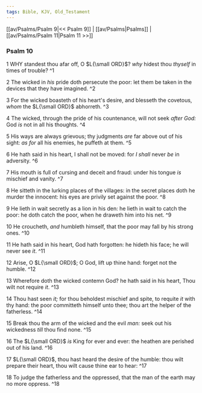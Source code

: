 ```yaml
---
tags: Bible, KJV, Old_Testament
---
```


[[av/Psalms/Psalm 9|<< Psalm 9]] | [[av/Psalms|Psalms]] | [[av/Psalms/Psalm 11|Psalm 11 >>]]

### Psalm 10

1 WHY standest thou afar off, O $L{\small ORD}$? _why_ hidest thou _thyself_ in times of trouble? ^1

2 The wicked in _his_ pride doth persecute the poor: let them be taken in the devices that they have imagined. ^2

3 For the wicked boasteth of his heart's desire, and blesseth the covetous, _whom_ the $L{\small ORD}$ abhorreth. ^3

4 The wicked, through the pride of his countenance, will not seek _after_ _God:_ God _is_ not in all his thoughts. ^4

5 His ways are always grievous; thy judgments _are_ far above out of his sight: _as_ _for_ all his enemies, he puffeth at them. ^5

6 He hath said in his heart, I shall not be moved: for _I_ _shall_ never _be_ in adversity. ^6

7 His mouth is full of cursing and deceit and fraud: under his tongue _is_ mischief and vanity. ^7

8 He sitteth in the lurking places of the villages: in the secret places doth he murder the innocent: his eyes are privily set against the poor. ^8

9 He lieth in wait secretly as a lion in his den: he lieth in wait to catch the poor: he doth catch the poor, when he draweth him into his net. ^9

10 He croucheth, _and_ humbleth himself, that the poor may fall by his strong ones. ^10

11 He hath said in his heart, God hath forgotten: he hideth his face; he will never see _it_. ^11

12 Arise, O $L{\small ORD}$; O God, lift up thine hand: forget not the humble. ^12

13 Wherefore doth the wicked contemn God? he hath said in his heart, Thou wilt not require _it_. ^13

14 Thou hast seen _it;_ for thou beholdest mischief and spite, to requite _it_ with thy hand: the poor committeth himself unto thee; thou art the helper of the fatherless. ^14

15 Break thou the arm of the wicked and the evil _man:_ seek out his wickedness _till_ thou find none. ^15

16 The $L{\small ORD}$ _is_ King for ever and ever: the heathen are perished out of his land. ^16

17 $L{\small ORD}$, thou hast heard the desire of the humble: thou wilt prepare their heart, thou wilt cause thine ear to hear: ^17

18 To judge the fatherless and the oppressed, that the man of the earth may no more oppress. ^18
